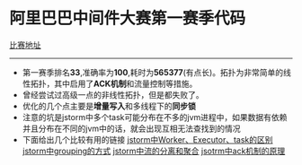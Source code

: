 阿里巴巴中间件大赛第一赛季代码
===
[比赛地址](https://tianchi.shuju.aliyun.com/programming/information.htm?spm=5176.100067.5678.2.pMusAv&raceId=231533 "比赛地址")

***
* 第一赛季排名**33**,准确率为**100**,耗时为**565377**(有点长)。拓扑为非常简单的线性拓扑，其中启用了**ACK机制**和流量控制等措施。
* 曾经尝试过高级一点的非线性拓扑，但是都失败了。
* 优化的几个点主要是**增量写入**和多线程下的**同步锁**
* 注意的坑是jstorm中多个task可能分布在不多的jvm进程中，如果数据有依赖并且分布在不同的jvm中的话，就会出现互相无法查找到的情况 
* 下面给出几个比较有用的链接
  [jstorm中Worker、Executor、task的区别](http://www.cnblogs.com/Jack47/p/understanding_the_parallelism_of_a_storm_topology.html)
  [jstorm中grouping的方式](http://san-yun.iteye.com/blog/2095475)
  [jstorm中流的分离和聚合](http://shiyanjun.cn/archives/977.html)
  [jsotrm中ack机制的原理](http://blog.csdn.net/derekjiang/article/details/9047443)